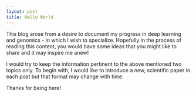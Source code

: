 ```yaml
---
layout: post
title: Hello World
---
```


This blog arose from a desire to document my progress in deep learning and genomics - in which I wish to specialize. Hopefully in the process of reading this content, you would have some ideas that you might like to share and it may inspire me anew!

I would try to keep the information pertinent to the above mentioned two topics only. To begin with, I would like to introduce a new, scientific paper in each post but that format may change with time.

Thanks for being here!